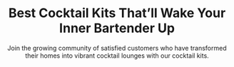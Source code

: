 ---
layout: post
title: Best Cocktail Kits That’ll Wake Your Inner Bartender Up
subtitle: Join the growing community of satisfied customers who have transformed their homes into vibrant cocktail lounges with our cocktail kits.
header-img: "img/post/2023/09/copied/cocktail-kits.jpg"
header-style: text
permalink: "/cocktail-kits/"
catalog: true
tags:
  - Recipients 
  - Men
---         